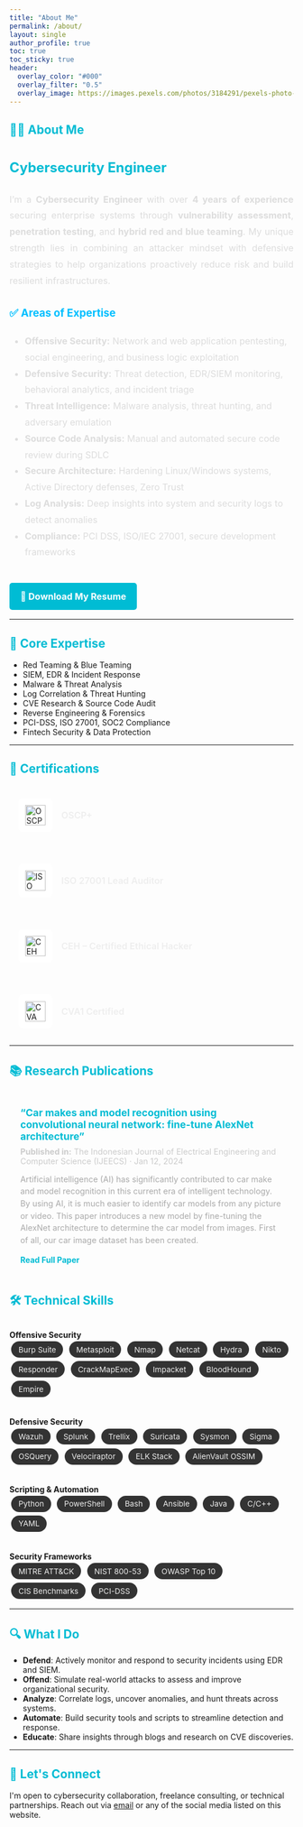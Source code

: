 ```yaml
---
title: "About Me"
permalink: /about/
layout: single
author_profile: true
toc: true
toc_sticky: true
header:
  overlay_color: "#000"
  overlay_filter: "0.5"
  overlay_image: https://images.pexels.com/photos/3184291/pexels-photo-3184291.jpeg
---
```


<style>
  h2 {
    color: #00bcd4 !important;
  }
  .skills-grid {
    display: grid;
    grid-template-columns: repeat(auto-fit, minmax(250px, 1fr));
    grid-gap: 2rem;
    margin-top: 2rem;
  }
  .skill-tag {
    background-color: #333;
    color: #eee;
    padding: 0.4rem 0.8rem;
    margin: 0.2rem;
    border-radius: 1.5rem;
    font-size: 0.85rem;
    display: inline-block;
  }
  .resume-button {
    display: inline-block;
    margin-top: 1.5rem;
    padding: 0.6rem 1.2rem;
    background-color: #00bcd4;
    color: white;
    border-radius: 5px;
    text-decoration: none;
    font-weight: bold;
    transition: background-color 0.3s ease;
  }
  .resume-button:hover {
    background-color: #0097a7;
  }
  .certifications-container {
    display: grid;
    grid-template-columns: repeat(auto-fit, minmax(280px, 1fr));
    gap: 1.5rem;
    margin-top: 1.5rem;
  }

  .cert-card {
    display: flex;
    align-items: center;
    gap: 1rem;
    background: rgba(255, 255, 255, 0.05);
    padding: 1rem;
    border-radius: 10px;
    transition: all 0.3s ease-in-out;
    box-shadow: 0 0 0 transparent;
  }

  .cert-card:hover {
    transform: scale(1.02);
    background: rgba(0, 191, 255, 0.1);
    box-shadow: 0 0 10px rgba(0, 191, 255, 0.2);
  }

  .cert-logo {
    width: 48px;
    height: 48px;
    background: white;
    border-radius: 8px;
    padding: 6px;
    display: flex;
    justify-content: center;
    align-items: center;
  }

  .cert-name {
    font-size: 1rem;
    font-weight: 600;
    color: #eee;
  }

  @media (max-width: 500px) {
    .cert-card {
      flex-direction: column;
      align-items: flex-start;
    }

    .cert-logo {
      margin-bottom: 0.5rem;
    }
  }

  .publication-container {
  display: grid;
  grid-template-columns: repeat(auto-fit, minmax(320px, 1fr));
  gap: 1.5rem;
  margin-top: 1.5rem;
}

.pub-card {
  background: rgba(255, 255, 255, 0.05);
  padding: 1.2rem;
  border-radius: 10px;
  color: #ccc;
  transition: transform 0.3s ease, background-color 0.3s ease;
  box-shadow: 0 0 0 transparent;
}

.pub-card:hover {
  background-color: rgba(0, 191, 255, 0.1);
  transform: scale(1.02);
  box-shadow: 0 0 10px rgba(0, 191, 255, 0.2);
}

.pub-title {
  font-size: 1.1rem;
  font-weight: bold;
  color: #00bcd4;
  margin-bottom: 0.5rem;
}

.pub-meta {
  font-size: 0.9rem;
  margin-bottom: 0.8rem;
}

.pub-abstract {
  font-size: 0.9rem;
  margin-bottom: 1rem;
  color: #aaa;
  line-height: 1.5;
}

.pub-link a {
  color: #00bcd4;
  font-weight: bold;
  text-decoration: none;
}

.pub-link a:hover {
  text-decoration: underline;
}
</style>

## 👨‍💻 About Me

<div style="color: #ddd; line-height: 1.8; font-size: 1.0rem;">

<h2 style="color:#00bfff;">Cybersecurity Engineer</h2>

<p style="text-align: justify;">
  I’m a <strong>Cybersecurity Engineer</strong> with over <strong>4 years of experience</strong> securing enterprise systems through <strong>vulnerability assessment</strong>, <strong>penetration testing</strong>, and <strong>hybrid red and blue teaming</strong>. My unique strength lies in combining an attacker mindset with defensive strategies to help organizations proactively reduce risk and build resilient infrastructures.
</p>


<h3 style="color:#00bfff;">✅ Areas of Expertise</h3>

<ul>
  <li><strong>Offensive Security:</strong> Network and web application pentesting, social engineering, and business logic exploitation</li>
  <li><strong>Defensive Security:</strong> Threat detection, EDR/SIEM monitoring, behavioral analytics, and incident triage</li>
  <li><strong>Threat Intelligence:</strong> Malware analysis, threat hunting, and adversary emulation</li>
  <li><strong>Source Code Analysis:</strong> Manual and automated secure code review during SDLC</li>
  <li><strong>Secure Architecture:</strong> Hardening Linux/Windows systems, Active Directory defenses, Zero Trust</li>
  <li><strong>Log Analysis:</strong> Deep insights into system and security logs to detect anomalies</li>
  <li><strong>Compliance:</strong> PCI DSS, ISO/IEC 27001, secure development frameworks</li>
</ul>

<a href="{{ '/assets/images/author/Raju_Talukder_CV.pdf' | relative_url }}" class="resume-button" download>📄 Download My Resume</a>

</div>

---

## 🔧 Core Expertise

<ul>
  <li>Red Teaming & Blue Teaming</li>
  <li>SIEM, EDR & Incident Response</li>
  <li>Malware & Threat Analysis</li>
  <li>Log Correlation & Threat Hunting</li>
  <li>CVE Research & Source Code Audit</li>
  <li>Reverse Engineering & Forensics</li>
  <li>PCI-DSS, ISO 27001, SOC2 Compliance</li>
  <li>Fintech Security & Data Protection</li>
</ul>

---

## 📜 Certifications

<div class="certifications-container">
  <div class="cert-card">
    <div class="cert-logo">
      <img src="{{ '/assets/images/certification/oscp.png' | relative_url }}" alt="OSCP" width="36" height="36">
    </div>
    <div class="cert-name">OSCP+</div>
  </div>

  <div class="cert-card">
    <div class="cert-logo">
      <img src="{{ '/assets/images/certification/la.png' | relative_url }}" alt="ISO LA" width="36" height="36">
    </div>
    <div class="cert-name">ISO 27001 Lead Auditor</div>
  </div>

  <div class="cert-card">
    <div class="cert-logo">
      <img src="{{ '/assets/images/certification/ceh.png' | relative_url }}" alt="CEH" width="36" height="36">
    </div>
    <div class="cert-name">CEH – Certified Ethical Hacker</div>
  </div>

  <div class="cert-card">
    <div class="cert-logo">
      <img src="{{ '/assets/images/certification/cva.png' | relative_url }}" alt="CVA" width="36" height="36">
    </div>
    <div class="cert-name">CVA1 Certified</div>
  </div>
</div>

---

## 📚 Research Publications

<div class="publication-container">

  <div class="pub-card">
    <div class="pub-title">
      “Car makes and model recognition using convolutional neural network: fine-tune AlexNet architecture”
    </div>
    <div class="pub-meta">
      <strong>Published in:</strong> The Indonesian Journal of Electrical Engineering and Computer Science (IJEECS) · Jan 12, 2024
    </div>
    <div class="pub-abstract">
      Artificial intelligence (AI) has significantly contributed to car make and model recognition in this current era of intelligent technology. By using AI, it is much easier to identify car models from any picture or video. This paper introduces a new model by fine-tuning the AlexNet architecture to determine the car model from images. First of all, our car image dataset has been created. 
    </div>
    <div class="pub-link">
      <a href="https://www.researchgate.net/publication/377340576_Car_make_and_model_recognition_using_convolutional_neural_network_fine-tune_AlexNet_architecture" target="_blank">Read Full Paper</a>
    </div>
  </div>

</div>

## 🛠️ Technical Skills

<div class="skills-grid">
<!-- Offensive Security -->
<div>
  <strong>Offensive Security</strong><br/>
  <span class="skill-tag">Burp Suite</span>
  <span class="skill-tag">Metasploit</span>
  <span class="skill-tag">Nmap</span>
  <span class="skill-tag">Netcat</span>
  <span class="skill-tag">Hydra</span>
  <span class="skill-tag">Nikto</span>
  <span class="skill-tag">Responder</span>
  <span class="skill-tag">CrackMapExec</span>
  <span class="skill-tag">Impacket</span>
  <span class="skill-tag">BloodHound</span>
  <span class="skill-tag">Empire</span>
</div>
<!-- Defensive Security -->
<div>
  <strong>Defensive Security</strong><br/>
  <span class="skill-tag">Wazuh</span>
  <span class="skill-tag">Splunk</span>
  <span class="skill-tag">Trellix</span>
  <span class="skill-tag">Suricata</span>
  <span class="skill-tag">Sysmon</span>
  <span class="skill-tag">Sigma</span>
  <span class="skill-tag">OSQuery</span>
  <span class="skill-tag">Velociraptor</span>
  <span class="skill-tag">ELK Stack</span>
  <span class="skill-tag">AlienVault OSSIM</span>
</div>
<!-- Scripting & Automation -->
<div>
  <strong>Scripting & Automation</strong><br/>
  <span class="skill-tag">Python</span>
  <span class="skill-tag">PowerShell</span>
  <span class="skill-tag">Bash</span>
  <span class="skill-tag">Ansible</span>
  <span class="skill-tag">Java</span>
  <span class="skill-tag">C/C++</span>
  <span class="skill-tag">YAML</span>
</div>
<!-- Security Frameworks -->
<div>
  <strong>Security Frameworks</strong><br/>
  <span class="skill-tag">MITRE ATT&CK</span>
  <span class="skill-tag">NIST 800-53</span>
  <span class="skill-tag">OWASP Top 10</span>
  <span class="skill-tag">CIS Benchmarks</span>
  <span class="skill-tag">PCI-DSS</span>
</div>

</div>

---

## 🔍 What I Do

- **Defend**: Actively monitor and respond to security incidents using EDR and SIEM.  
- **Offend**: Simulate real-world attacks to assess and improve organizational security.  
- **Analyze**: Correlate logs, uncover anomalies, and hunt threats across systems.  
- **Automate**: Build security tools and scripts to streamline detection and response.  
- **Educate**: Share insights through blogs and research on CVE discoveries.

---

## 💬 Let's Connect

I'm open to cybersecurity collaboration, freelance consulting, or technical partnerships. Reach out via 
<a href="javascript:void(0);" onclick="document.getElementById('email').style.display='inline'; this.style.display='none';">email</a> 
or any of the social media listed on this website.

<span id="email" style="display:none;">
  <a href="mailto:rajutalukder70@gmail.com">rajutalukder70@gmail.com</a>
</span>

